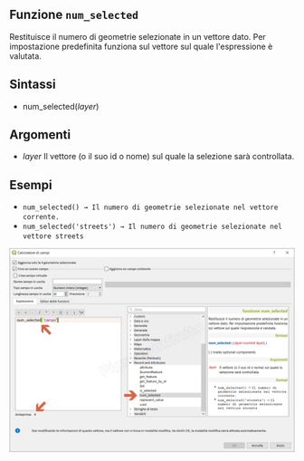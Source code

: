 ## Funzione `num_selected`

Restituisce il numero di geometrie selezionate in un vettore dato. Per impostazione predefinita funziona sul vettore sul quale l'espressione è valutata.

## Sintassi

* num_selected(*layer*)

## Argomenti

* *layer* Il vettore (o il suo id o nome) sul quale la selezione sarà controllata.

## Esempi

* `num_selected() → Il numero di geometrie selezionate nel vettore corrente.`
* `num_selected('streets') → Il numero di geometrie selezionate nel vettore streets`


![](/img/record_e_attributi/num_selected1.png)